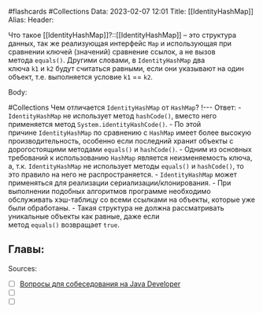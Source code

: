 #flashcards #Collections 
Data: 2023-02-07 12:01
Title: [[IdentityHashMap]]
Alias:
Header:

Что такое [[IdentityHashMap]]?::[[IdentityHashMap]] – это структура данных, так же реализующая интерфейс `Map` и использующая при сравнении ключей (значений) сравнение ссылок, а не вызов метода `equals()`. Другими словами, в `IdentityHashMap` два ключа `k1` и `k2` будут считаться равными, если они указывают на один объект, т.е. выполняется условие `k1` == `k2`.
<!--SR:!2023-11-03,10,330-->



Body:



#Collections 
Чем отличается `IdentityHashMap` от `HashMap`?
!---
Ответ:
	- `IdentityHashMap` не использует метод `hashCode()`, вместо него применяется метод `System.identityHashCode()`.
	- По этой причине `IdentityHashMap` по сравнению с `HashMap` имеет более высокую производительность, особенно если последний хранит объекты с дорогостоящими методами `equals()` и `hashCode()`.
	- Одним из основных требований к использованию `HashMap` является неизменяемость ключа, а, т.к. `IdentityHashMap` не использует методы `equals()` и `hashCode()`, то это правило на него не распространяется.
	- `IdentityHashMap` может применяться для реализации сериализации/клонирования. 
	- При выполнении подобных алгоритмов программе необходимо обслуживать хэш-таблицу со всеми ссылками на объекты, которые уже были обработаны. 
	- Такая структура не должна рассматривать уникальные объекты как равные, даже если метод `equals()` возвращает `true`.
<!--SR:!2023-11-03,10,330-->




Главы:
-


Sources:
- [ ] [Вопросы для собеседования на Java Developer](https://github.com/enhorse/java-interview/blob/master/README.md#%D0%9E%D0%9E%D0%9F)
- [ ] []()
- [ ] []()
